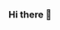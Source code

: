 ### Hi there 👋

<!--
**TaniaGuadalupeLopezMendoza12/TaniaGuadalupeLopezMendoza12** is a ✨ _special_ ✨ repository because its `README.md` (this file) appears on your GitHub profile.**
### Hola Gracias por ver
. Donde encontrarme:
. [correo](tani.02g@gmail.com)


